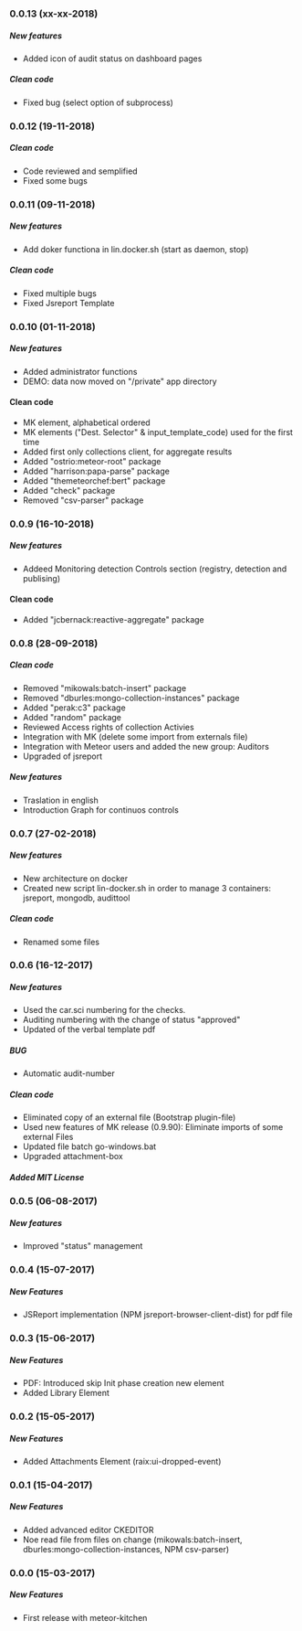 ### 0.0.13 (xx-xx-2018)
##### New features
* Added icon of audit status on dashboard pages
##### Clean code
* Fixed bug (select option of subprocess)

### 0.0.12 (19-11-2018)
##### Clean code
* Code reviewed and semplified
* Fixed some bugs


### 0.0.11 (09-11-2018)
##### New features
* Add doker functiona in lin.docker.sh (start as daemon, stop)
##### Clean code
* Fixed multiple bugs
* Fixed Jsreport Template


### 0.0.10 (01-11-2018)
##### New features
* Added administrator functions
* DEMO: data now moved on "/private" app directory
#### Clean code
* MK element, alphabetical ordered
* MK elements ("Dest. Selector" & input_template_code) used for the first time
* Added first only collections client, for aggregate results
* Added "ostrio:meteor-root" package
* Added "harrison:papa-parse" package
* Added "themeteorchef:bert" package
* Added "check" package
* Removed "csv-parser" package
 

### 0.0.9 (16-10-2018)
##### New features
* Addeed Monitoring detection Controls section (registry, detection and publising)
#### Clean code
* Added "jcbernack:reactive-aggregate" package


### 0.0.8 (28-09-2018)
##### Clean code
* Removed "mikowals:batch-insert" package
* Removed "dburles:mongo-collection-instances" package
* Added "perak:c3" package
* Added "random" package
* Reviewed Access rights of collection Activies 
* Integration with MK (delete some import from externals file)
* Integration with Meteor users and added the new group: Auditors
* Upgraded of jsreport
##### New features
* Traslation in english
* Introduction Graph for continuos controls


### 0.0.7 (27-02-2018)
##### New features
* New architecture on docker
* Created new script lin-docker.sh in order to manage 3 containers: jsreport, mongodb, audittool
##### Clean code
* Renamed some files


### 0.0.6 (16-12-2017)
##### New features
*	Used the car.sci numbering for the checks.
*	Auditing numbering with the change of status "approved"
* Updated of the verbal template pdf
##### BUG
*	Automatic audit-number
##### Clean code
* Eliminated copy of an external file (Bootstrap plugin-file)
* Used new features of MK release (0.9.90):	Eliminate imports of some external Files
* Updated file batch go-windows.bat
* Upgraded attachment-box
##### Added MIT License


### 0.0.5 (06-08-2017)
##### New features
* Improved "status" management


### 0.0.4 (15-07-2017)
##### New Features
* JSReport implementation (NPM jsreport-browser-client-dist) for pdf file


### 0.0.3 (15-06-2017)
##### New Features
* PDF: Introduced skip Init phase creation new element 
* Added Library Element


### 0.0.2 (15-05-2017)
##### New Features
* Added Attachments Element (raix:ui-dropped-event)


### 0.0.1 (15-04-2017)
##### New Features
* Added advanced editor CKEDITOR
* Noe read file from files on change (mikowals:batch-insert, dburles:mongo-collection-instances, NPM csv-parser)


### 0.0.0 (15-03-2017)
##### New Features
* First release with meteor-kitchen
